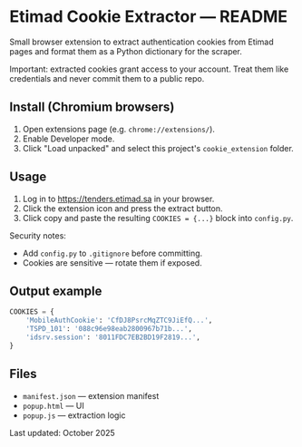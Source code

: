 # Etimad Cookie Extractor — README

Small browser extension to extract authentication cookies from Etimad pages and format them as a Python dictionary for the scraper.

Important: extracted cookies grant access to your account. Treat them like credentials and never commit them to a public repo.

## Install (Chromium browsers)

1. Open extensions page (e.g. `chrome://extensions/`).
2. Enable Developer mode.
3. Click "Load unpacked" and select this project's `cookie_extension` folder.

## Usage

1. Log in to https://tenders.etimad.sa in your browser.
2. Click the extension icon and press the extract button.
3. Click copy and paste the resulting `COOKIES = {...}` block into `config.py`.

Security notes:

- Add `config.py` to `.gitignore` before committing.
- Cookies are sensitive — rotate them if exposed.

## Output example

```python
COOKIES = {
    'MobileAuthCookie': 'CfDJ8PsrcMqZTC9JiEfQ...',
    'TSPD_101': '088c96e98eab2800967b71b...',
    'idsrv.session': '8011FDC7EB2BD19F2819...',
}
```

## Files

- `manifest.json` — extension manifest
- `popup.html` — UI
- `popup.js` — extraction logic

Last updated: October 2025
